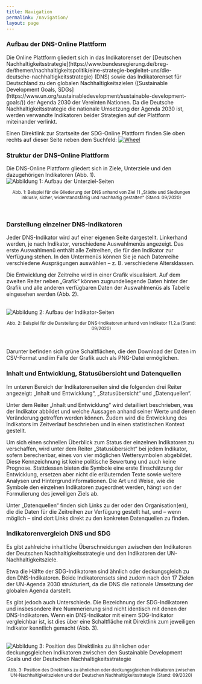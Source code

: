 ```yaml
---
title: Navigation
permalink: /navigation/
layout: page
---
```


<h3>Aufbau der DNS-Online Plattform</h3>
Die Online Plattform gliedert sich in das Indikatorenset der [Deutschen Nachhaltigkeitsstrategie](https://www.bundesregierung.de/breg-de/themen/nachhaltigkeitspolitik/eine-strategie-begleitet-uns/die-deutsche-nachhaltigkeitsstrategie) (DNS) sowie das Indikatorenset für Deutschland zu den globalen Nachhaltigkeitszielen ([Sustainable Development Goals, SDGs](https://www.un.org/sustainabledevelopment/sustainable-development-goals/)) der Agenda 2030 der Vereinten Nationen. Da die Deutsche Nachhaltigkeitsstrategie die nationale Umsetzung der Agenda 2030 ist, werden verwandte Indikatoren beider Strategien auf der Plattform miteinander verlinkt.

Einen Direktlink zur Startseite der SDG-Online Plattform finden Sie oben rechts auf dieser Seite neben dem Suchfeld: [<img src="https://Nachhaltige-Entwicklung-Deutschland.github.io/open-sdg-site-starter/assets/img/about/wheel.png" alt="Wheel">](https://sustainabledevelopment-germany.github.io)

<h3>Struktur der DNS-Online Plattform</h3>
Die DNS-Online Plattform gliedert sich in Ziele, Unterziele und den dazugehörigen Indikatoren (Abb. 1).

<br>
<img src="https://g205SDGs.github.io/sdg-indicators/assets/img/about/target_page_dns.PNG" alt="Abbildung 1: Aufbau der Unterziel-Seiten" class="responsiveImg">

<p style="text-align:center">
<small> Abb. 1: Beispiel für die Gliederung der DNS anhand von Ziel 11 „Städte und Siedlungen inklusiv, sicher, widerstandsfähig und nachhaltig gestalten“ (Stand: 09/2020)</small>
</p>
<br>

<h3>Darstellung einzelner DNS-Indikatoren</h3>
Jeder DNS-Indikator wird auf einer eigenen Seite dargestellt. Linkerhand werden, je nach Indikator, verschiedene Auswahlmenüs angezeigt. Das erste Auswahlmenü enthält alle Zeitreihen, die für den Indikator zur Verfügung stehen. In den Untermenüs können Sie je nach Datenreihe verschiedene Ausprägungen auswählen – z.&nbspB. verschiedene Altersklassen.

Die Entwicklung der Zeitreihe wird in einer Grafik visualisiert. Auf dem zweiten Reiter neben „Grafik“ können zugrundeliegende Daten hinter der Grafik und alle anderen verfügbaren Daten der Auswahlmenüs als Tabelle eingesehen werden (Abb. 2).

<br>
<img src="https://g205SDGs.github.io/sdg-indicators/assets/img/about/indicator_page_dns.PNG" alt="Abbildung 2: Aufbau der Indikator-Seiten" class="responsiveImg">

<p style="text-align:center">
<small> Abb. 2: Beispiel für die Darstellung der DNS-Indikatoren anhand von Indikator 11.2.a (Stand: 09/2020)</small>
</p>
<br>

Darunter befinden sich grüne Schaltflächen, die den Download der Daten im CSV-Format und im Falle der Grafik auch als PNG-Datei ermöglichen.

<h3>Inhalt und Entwicklung, Statusübersicht und Datenquellen</h3>
Im unteren Bereich der Indikatorenseiten sind die folgenden drei Reiter angezeigt: „Inhalt und Entwicklung“, „Statusübersicht“ und „Datenquellen“.

Unter dem Reiter „Inhalt und Entwicklung“ wird detailliert beschrieben, was der Indikator abbildet und welche Aussagen anhand seiner Werte und deren Veränderung getroffen werden können. Zudem wird die Entwicklung des Indikators im Zeitverlauf beschrieben und in einen statistischen Kontext gestellt.

Um sich einen schnellen Überblick zum Status der einzelnen Indikatoren zu verschaffen, wird unter dem Reiter „Statusübersicht“ bei jedem Indikator, sofern berechenbar, eines von vier möglichen Wettersymbolen abgebildet. Diese Kennzeichnung ist keine politische Bewertung und auch keine Prognose. Stattdessen bieten die Symbole eine erste Einschätzung der Entwicklung, ersetzen aber nicht die erläuternden Texte sowie weitere Analysen und Hintergrundinformationen. Die Art und Weise, wie die Symbole den einzelnen Indikatoren zugeordnet werden, hängt von der Formulierung des jeweiligen Ziels ab.

Unter „Datenquellen“ finden sich Links zu der oder den Organisation(en), die die Daten für die Zeitreihen zur Verfügung gestellt hat, und – wenn möglich – sind dort Links direkt zu den konkreten Datenquellen zu finden.

<h3>Indikatorenvergleich DNS und SDG</h3>
Es gibt zahlreiche inhaltliche Überschneidungen zwischen den Indikatoren der Deutschen Nachhaltigkeitsstrategie und den Indikatoren der UN-Nachhaltigkeitsziele.

Etwa die Hälfte der SDG-Indikatoren sind ähnlich oder deckungsgleich zu den DNS-Indikatoren. Beide Indikatorensets sind zudem nach den 17 Zielen der UN-Agenda 2030 strukturiert, da die DNS die nationale Umsetzung der globalen Agenda darstellt.

Es gibt jedoch auch Unterschiede. Die Bezeichnung der SDG-Indikatoren und insbesondere ihre Nummerierung sind nicht identisch mit denen der DNS-Indikatoren. Wenn ein DNS-Indikator mit einem SDG-Indikator vergleichbar ist, ist dies über eine Schaltfläche mit Direktlink zum jeweiligen Indikator kenntlich gemacht (Abb. 3).

<br>
<img src="https://g205SDGs.github.io/sdg-indicators/assets/img/about/navigation_sdg.PNG" alt="Abbildung 3: Position des Direktlinks zu ähnlichen oder deckungsgleichen Indikatoren zwischen den Sustainable Development Goals und der Deutschen Nachhaltigkeitsstrategie" class="responsiveImg">

<p style="text-align:center">
<small> Abb. 3: Position des Direktlinks zu ähnlichen oder deckungsgleichen Indikatoren zwischen UN-Nachhaltigkeitszielen und der Deutschen Nachhaltigkeitsstrategie (Stand: 09/2020)</small>
</p>
<br>
